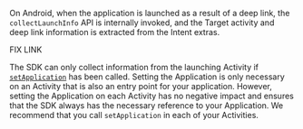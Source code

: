 On Android, when the application is launched as a result of a deep link, the `collectLaunchInfo` API is internally invoked, and the Target activity and deep link information is extracted from the Intent extras.

FIX LINK

<InlineAlert variant="info" slots="text"/>

The SDK can only collect information from the launching Activity if [`setApplication`](https://aep-sdks.gitbook.io/docs/using-mobile-extensions/mobile-core/mobile-core-api-reference#application-reference-android-only) has been called. Setting the Application is only necessary on an Activity that is also an entry point for your application. However, setting the Application on each Activity has no negative impact and ensures that the SDK always has the necessary reference to your Application. We recommend that you call `setApplication` in each of your Activities.